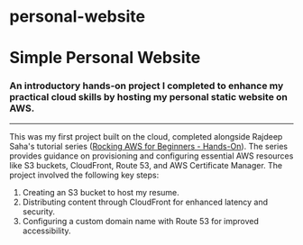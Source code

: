# personal-website

<h1>Simple Personal Website</h1>

<h3>An introductory hands-on project I completed to enhance my practical cloud skills by hosting my personal static website on AWS.</h3>

<hr>

This was my first project built on the cloud, completed alongside Rajdeep Saha's tutorial series ([Rocking AWS for Beginners - Hands-On](https://www.udemy.com/course/rocking-aws-for-beginners-hands-on/)). The series provides guidance on provisioning and configuring essential AWS resources like S3 buckets, CloudFront, Route 53, and AWS Certificate Manager. The project involved the following key steps:  

1. Creating an S3 bucket to host my resume.  
2. Distributing content through CloudFront for enhanced latency and security.  
3. Configuring a custom domain name with Route 53 for improved accessibility.  
